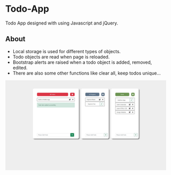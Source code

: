# Todo-App
Todo App designed with using Javascript and jQuery.


## About
- Local storage is used for different types of objects.
- Todo objects are read when page is reloaded.
- Bootstrap alerts are raised when a todo object is added, removed, edited. 
- There are also some other functions like clear all, keep todos unique...

![Todo App](https://github.com/zeybusra/Todo-App/blob/main/Todo.jpg?raw=true)



